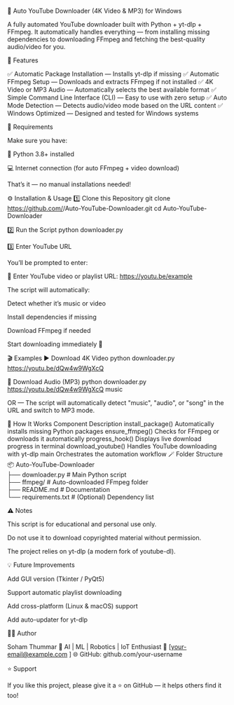 🎥 Auto YouTube Downloader (4K Video & MP3) for Windows

A fully automated YouTube downloader built with Python + yt-dlp + FFmpeg.
It automatically handles everything — from installing missing dependencies to downloading FFmpeg and fetching the best-quality audio/video for you.

🚀 Features

✅ Automatic Package Installation — Installs yt-dlp if missing
✅ Automatic FFmpeg Setup — Downloads and extracts FFmpeg if not installed
✅ 4K Video or MP3 Audio — Automatically selects the best available format
✅ Simple Command Line Interface (CLI) — Easy to use with zero setup
✅ Auto Mode Detection — Detects audio/video mode based on the URL content
✅ Windows Optimized — Designed and tested for Windows systems

🧰 Requirements

Make sure you have:

🐍 Python 3.8+ installed

💻 Internet connection (for auto FFmpeg + video download)

That’s it — no manual installations needed!

⚙️ Installation & Usage
1️⃣ Clone this Repository
git clone https://github.com/<your-username>/Auto-YouTube-Downloader.git
cd Auto-YouTube-Downloader

2️⃣ Run the Script
python downloader.py

3️⃣ Enter YouTube URL

You’ll be prompted to enter:

🎥 Enter YouTube video or playlist URL: https://youtu.be/example


The script will automatically:

Detect whether it’s music or video

Install dependencies if missing

Download FFmpeg if needed

Start downloading immediately 🚀

🎬 Examples
▶ Download 4K Video
python downloader.py https://youtu.be/dQw4w9WgXcQ

🎵 Download Audio (MP3)
python downloader.py https://youtu.be/dQw4w9WgXcQ music


OR — The script will automatically detect "music", "audio", or "song" in the URL and switch to MP3 mode.

🧠 How It Works
Component	Description
install_package()	Automatically installs missing Python packages
ensure_ffmpeg()	Checks for FFmpeg or downloads it automatically
progress_hook()	Displays live download progress in terminal
download_youtube()	Handles YouTube downloading with yt-dlp
main	Orchestrates the automation workflow
🪄 Folder Structure
📦 Auto-YouTube-Downloader<br>
├── downloader.py        # Main Python script<br>
├── ffmpeg/              # Auto-downloaded FFmpeg folder<br>
├── README.md            # Documentation<br>
└── requirements.txt     # (Optional) Dependency list<br>

⚠️ Notes

This script is for educational and personal use only.

Do not use it to download copyrighted material without permission.

The project relies on yt-dlp (a modern fork of youtube-dl).

💡 Future Improvements

 Add GUI version (Tkinter / PyQt5)

 Support automatic playlist downloading

 Add cross-platform (Linux & macOS) support

 Add auto-updater for yt-dlp

👨‍💻 Author

Soham Thummar
💬 AI | ML | Robotics | IoT Enthusiast
📧 [your-email@example.com
]
🌐 GitHub: github.com/your-username

⭐ Support

If you like this project, please give it a ⭐ on GitHub — it helps others find it too!
